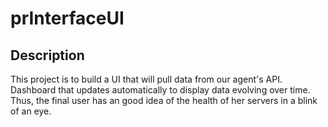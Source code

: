 # prInterfaceUI



## Description

This project is to build a UI that will pull data from our agent's API.
Dashboard that updates automatically to display data evolving over time. Thus, the final user has an good idea of the health of her servers in a blink of an eye.